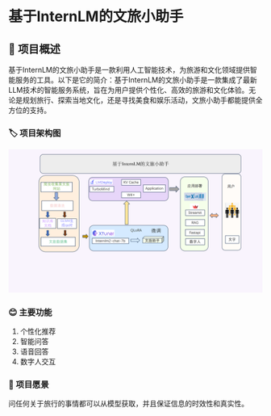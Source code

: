 # 基于InternLM的文旅小助手

## 📖 项目概述
基于InternLM的文旅小助手是一款利用人工智能技术，为旅游和文化领域提供智能服务的工具。以下是它的简介：基于InternLM的文旅小助手是一款集成了最新LLM技术的智能服务系统，旨在为用户提供个性化、高效的旅游和文化体验。无论是规划旅行、探索当地文化，还是寻找美食和娱乐活动，文旅小助手都能提供全方位的支持。

### 🏷️ 项目架构图
<p align="center">
    <img src="./架构图.png" alt="alt text">
</p>

### 😊 主要功能
1. 个性化推荐
2. 智能问答
3. 语音回答
4. 数字人交互

### 🚩 项目愿景
问任何关于旅行的事情都可以从模型获取，并且保证信息的时效性和真实性。
